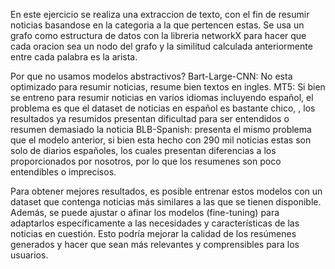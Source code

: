 En este ejercicio se realiza una extraccion de texto, con el fin de resumir noticias basandose en la categoria a la que pertencen estas.
Se usa un grafo como estructura de datos con la libreria networkX para hacer que cada oracion sea un nodo del grafo y la similitud calculada anteriormente entre cada palabra es la arista.

Por que no usamos modelos abstractivos?
Bart-Large-CNN: No esta optimizado para resumir noticias, resume bien textos en ingles.
MT5: Si bien se entreno para resumir noticias en varios idiomas incluyendo español, el problema es que el dataset de noticias en español es bastante chico, , los resultados ya resumidos presentan dificultad para ser entendidos o resumen demasiado la noticia
BLB-Spanish: presenta el mismo problema que el modelo anterior, si bien esta hecho con 290 mil noticias estas son solo de diarios españoles, los cuales presentan diferencias a los proporcionados por nosotros, por lo que los resumenes son poco entendibles o imprecisos.

Para obtener mejores resultados, es posible entrenar estos modelos con un dataset que contenga noticias más similares a las que se tienen disponible. Además, se puede ajustar o afinar los modelos (fine-tuning) para adaptarlos específicamente a las necesidades y características de las noticias en cuestión. Esto podría mejorar la calidad de los resúmenes generados y hacer que sean más relevantes y comprensibles para los usuarios.
